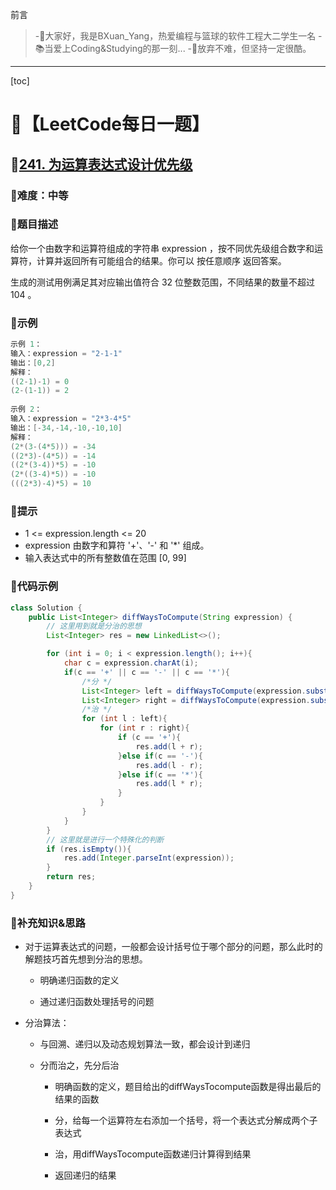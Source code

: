 前言
> -🏀大家好，我是BXuan_Yang，热爱编程与篮球的软件工程大二学生一名
> -📚当爱上Coding&Studying的那一刻...
> -🏃‍放弃不难，但坚持一定很酷。
---

[toc]

# 🍔【LeetCode每日一题】

##  🍟[241. 为运算表达式设计优先级](https://leetcode.cn/problems/different-ways-to-add-parentheses/)

### 🍕难度：中等

### 🌭题目描述

给你一个由数字和运算符组成的字符串 expression ，按不同优先级组合数字和运算符，计算并返回所有可能组合的结果。你可以 按任意顺序 返回答案。

生成的测试用例满足其对应输出值符合 32 位整数范围，不同结果的数量不超过 104 。


### 🍿示例 

```java
示例 1：
输入：expression = "2-1-1"
输出：[0,2]
解释：
((2-1)-1) = 0 
(2-(1-1)) = 2
    
示例 2：
输入：expression = "2*3-4*5"
输出：[-34,-14,-10,-10,10]
解释：
(2*(3-(4*5))) = -34 
((2*3)-(4*5)) = -14 
((2*(3-4))*5) = -10 
(2*((3-4)*5)) = -10 
(((2*3)-4)*5) = 10
```

### 🥓提示

- 1 <= expression.length <= 20
- expression 由数字和算符 '+'、'-' 和 '*' 组成。
- 输入表达式中的所有整数值在范围 [0, 99] 

### 🧇代码示例

```java
class Solution {
    public List<Integer> diffWaysToCompute(String expression) {
        // 这里用到就是分治的思想
        List<Integer> res = new LinkedList<>();

        for (int i = 0; i < expression.length(); i++){
            char c = expression.charAt(i);
            if(c == '+' || c == '-' || c == '*'){
                /*分 */
                List<Integer> left = diffWaysToCompute(expression.substring(0, i));
                List<Integer> right = diffWaysToCompute(expression.substring(i + 1));
                /*治 */
                for (int l : left){
                    for (int r : right){
                        if (c == '+'){
                            res.add(l + r);
                        }else if(c == '-'){
                            res.add(l - r);
                        }else if(c == '*'){
                            res.add(l * r);
                        }
                    }
                }
            }
        }
        // 这里就是进行一个特殊化的判断
        if (res.isEmpty()){
            res.add(Integer.parseInt(expression));
        }
        return res;
    }
}
```
### 🧀补充知识&思路

- 对于运算表达式的问题，一般都会设计括号位于哪个部分的问题，那么此时的解题技巧首先想到分治的思想。

  - 明确递归函数的定义

  - 通过递归函数处理括号的问题


- 分治算法：

  - 与回溯、递归以及动态规划算法一致，都会设计到递归

  - 分而治之，先分后治

    - 明确函数的定义，题目给出的diffWaysTocompute函数是得出最后的结果的函数

    - 分，给每一个运算符左右添加一个括号，将一个表达式分解成两个子表达式

    - 治，用diffWaysTocompute函数递归计算得到结果

    - 返回递归的结果

